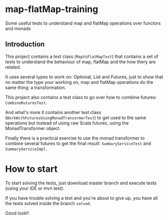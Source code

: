 # map-flatMap-training
Some useful tests to understand map and flatMap operations over functors and monads

## Introduction
This project contains a test class (`MapVsFlatMapTest`) that contains a set of tests to understand the behaviour of map, flatMap and the how thery are related.

It uses several types to work on: Optional, List and Futures, just to show that no matter the type your working on, map and flatMap operations do the same thing: a transformation.

This project also contains a test class to go over how to combine futures: `CombineRuturesTest`.

And what's more it contains another test class (`WorkWithFuturesUsingMonadTransormerTest`) to get used to the same operations but instead of using raw Scala futures, using the MonadTransformer object.

Finally there is a practical exercise to use the monad transformer to combine several futures to get the final result: `SummaryServiceTest` and `SummaryServiceImpl`.

# How to start
To start solving the tests, just download master branch and execute tests (using your IDE or mvn test).

If you have trouble solving a test and you're about to give up, you have all the tests solved inside the branch `solved`.

Good look!!
